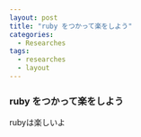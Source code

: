 ```yaml
---
layout: post
title: "ruby をつかって楽をしよう"
categories:
  - Researches
tags:
  - researches
  - layout
---
```


### ruby をつかって楽をしよう

rubyは楽しいよ
